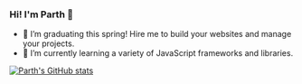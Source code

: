 ### Hi! I'm Parth 👋

<!--
**partheus/partheus** is a ✨ _special_ ✨ repository because its `README.md` (this file) appears on your GitHub profile.

Here are some ideas to get you started:

- 🔭 I’m currently working on ...
- 🌱 I’m currently learning ...
- 👯 I’m looking to collaborate on ...
- 🤔 I’m looking for help with ...
- 💬 Ask me about ...
- 📫 How to reach me: ...
- 😄 Pronouns: ...
- ⚡ Fun fact: ...
-->

- 🔭 I’m graduating this spring! Hire me to build your websites and manage your projects.
- 🌱 I’m currently learning a variety of JavaScript frameworks and libraries.

[![Parth's GitHub stats](https://github-readme-stats.vercel.app/api?username=partheus)](https://github.com/partheus/github-readme-stats&show_icons=true&theme=radical?&hide=issues,contribs)

